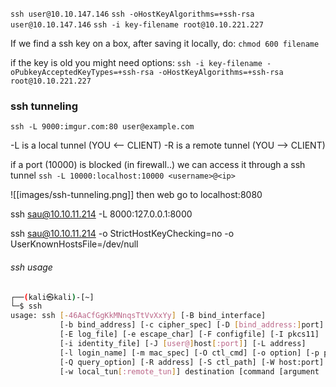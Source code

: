 

`ssh user@10.10.147.146`
`ssh -oHostKeyAlgorithms=+ssh-rsa user@10.10.147.146`
`ssh -i key-filename root@10.10.221.227`

If we find a ssh key on a box, after saving it locally, do:
`chmod 600 filename`

if the key is old you might need options:
`ssh -i key-filename -oPubkeyAcceptedKeyTypes=+ssh-rsa -oHostKeyAlgorithms=+ssh-rsa root@10.10.221.227`

### ssh tunneling

`ssh -L 9000:imgur.com:80 user@example.com`

-L is a local tunnel (YOU <-- CLIENT)
-R is a remote tunnel (YOU --> CLIENT)

if a port (10000) is blocked (in firewall..) we can access it through a ssh tunnel
`ssh -L 10000:localhost:10000 <username>@<ip>`


![[images/ssh-tunneling.png]]
then web go to localhost:8080



ssh sau@10.10.11.214 -L 8000:127.0.0.1:8000

ssh sau@10.10.11.214 -o StrictHostKeyChecking=no -o UserKnownHostsFile=/dev/null

###### ssh usage

```sh
┌──(kali㉿kali)-[~]
└─$ ssh   
usage: ssh [-46AaCfGgKkMNnqsTtVvXxYy] [-B bind_interface]
           [-b bind_address] [-c cipher_spec] [-D [bind_address:]port]
           [-E log_file] [-e escape_char] [-F configfile] [-I pkcs11]
           [-i identity_file] [-J [user@]host[:port]] [-L address]
           [-l login_name] [-m mac_spec] [-O ctl_cmd] [-o option] [-p port]
           [-Q query_option] [-R address] [-S ctl_path] [-W host:port]
           [-w local_tun[:remote_tun]] destination [command [argument ...]]

```

